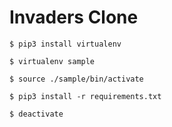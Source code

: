 # Invaders Clone

```
$ pip3 install virtualenv

$ virtualenv sample

$ source ./sample/bin/activate

$ pip3 install -r requirements.txt

$ deactivate
```